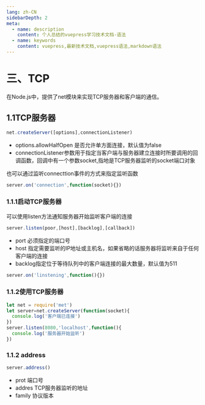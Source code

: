 ```yaml
---
lang: zh-CN
sidebarDepth: 2
meta:
  - name: description
    content: 个人总结的vuepress学习技术文档-语法
  - name: keywords
    content: vuepress,最新技术文档,vuepress语法,markdown语法
---
```


# 三、TCP
在Node.js中，提供了net模块来实现TCP服务器和客户端的通信。
## 1.1TCP服务器
```js
net.createServer([options],connectionListener)
```
- options.allowHalfOpen 是否允许单方面连接，默认值为false
- connectionListener参数用于指定当客户端与服务器建立连接时所要调用的回调函数，回调中有一个参数socket,指地是TCP服务器监听的socket端口对象

也可以通过监听connecttion事件的方式来指定监听函数
```js
server.on('connection',function(socket){})
```
### 1.1.1启动TCP服务器
可以使用listen方法通知服务器开始监听客户端的连接
```js
server.listen(poor,[host],[backlog],[callback])
```
- port 必须指定的端口号
- host 指定需要监听的IP地址或主机名，如果省略的话服务器将监听来自于任何客户端的连接
- backlog指定位于等待队列中的客户端连接的最大数量，默认值为511
```js
server.on('linstening',function(){})
```
### 1.1.2使用TCP服务器
```js
let net = require('met') 
let server=net.createServer(function(socket){
  console.log('客户端已连接')
})
server.listen(8080,'localhost',function(){
  console.log('服务器开始监听')
})
```
### 1.1.2 address
```js
server.address()
```
- prot 端口号
- addres TCP服务器监听的地址
- family 协议版本
